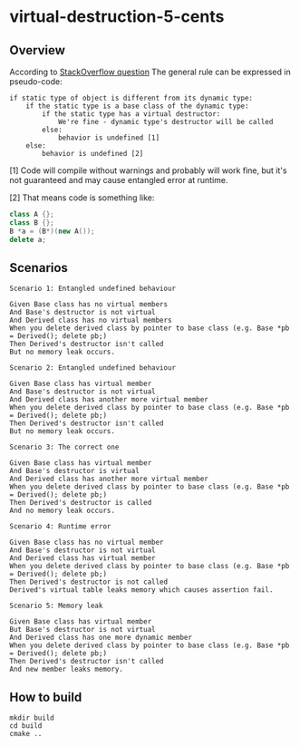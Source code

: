 virtual-destruction-5-cents
===========================

Overview
--------

According to [StackOverflow question](http://stackoverflow.com/q/19174529/135079)
The general rule can be expressed in pseudo-code:

```
if static type of object is different from its dynamic type:
    if the static type is a base class of the dynamic type:
        if the static type has a virtual destructor:
            We're fine - dynamic type's destructor will be called
        else:
            behavior is undefined [1]
    else:
        behavior is undefined [2]
```

[1] Code will compile without warnings and probably will work fine,
but it's not guaranteed and may cause entangled error at runtime.

[2] That means code is something like:

```cpp
class A {};
class B {};
B *a = (B*)(new A());
delete a;
```

Scenarios
---------

```cucumber
Scenario 1: Entangled undefined behaviour

Given Base class has no virtual members
And Base's destructor is not virtual
And Derived class has no virtual members
When you delete derived class by pointer to base class (e.g. Base *pb = Derived(); delete pb;)
Then Derived's destructor isn't called
But no memory leak occurs.
```

```cucumber
Scenario 2: Entangled undefined behaviour

Given Base class has virtual member
And Base's destructor is not virtual
And Derived class has another more virtual member
When you delete derived class by pointer to base class (e.g. Base *pb = Derived(); delete pb;)
Then Derived's destructor isn't called
But no memory leak occurs.
```

```cucumber
Scenario 3: The correct one

Given Base class has virtual member
And Base's destructor is virtual
And Derived class has another more virtual member
When you delete derived class by pointer to base class (e.g. Base *pb = Derived(); delete pb;)
Then Derived's destructor is called
And no memory leak occurs.
```

```cucumber
Scenario 4: Runtime error

Given Base class has no virtual member
And Base's destructor is not virtual
And Derived class has virtual member
When you delete derived class by pointer to base class (e.g. Base *pb = Derived(); delete pb;)
Then Derived's destructor is not called
Derived's virtual table leaks memory which causes assertion fail.
```

```cucumber
Scenario 5: Memory leak

Given Base class has virtual member
But Base's destructor is not virtual
And Derived class has one more dynamic member
When you delete derived class by pointer to base class (e.g. Base *pb = Derived(); delete pb;)
Then Derived's destructor isn't called
And new member leaks memory.
```

How to build
------------

```shell
mkdir build
cd build
cmake ..
```
